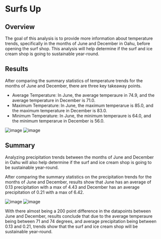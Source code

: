 # Surfs Up

## Overview
The goal of this analysis is to provide more information about temperature trends, specifically in the months of June and December in Oahu, before opening the surf shop. This analysis will help determine if the surf and ice cream shop is going to sustainable year-round.

## Results
After comparing the summary statistics of temperature trends for the months of June and December, there are three key takeaway points.
- Average Temperature: In June, the average temperaure in 74.9, and the average temperature in December is 71.0.
- Maximum Temperature: In June, the maximum temperarue is 85.0, and the maximum temperature in December is 83.0.
- Minimum Temperature: In June, the minimum temperaure is 64.0, and the minimum temperarue in December is 56.0.

![image](https://user-images.githubusercontent.com/103764279/173685687-4d529375-56db-4a33-b5fe-9b151e0cb15e.png)
![image](https://user-images.githubusercontent.com/103764279/173685818-22004f07-6333-4aae-8720-73641c5cdb6e.png)

## Summary
Analyzing precipitation trends between the months of June and December in Oahu will also help determine if the surf and ice cream shop is going to be sustainable year-round.

After comparing the summary statistics on the precipitation trends for the months of June and December, results show that June has an average of 0.13 precipitation with a max of 4.43 and December has an average precipitation of 0.21 with a max of 6.42.

![image](https://user-images.githubusercontent.com/103764279/173689809-fa482d62-de22-47ee-9ea3-c5873b5ca570.png)
![image](https://user-images.githubusercontent.com/103764279/173689884-0e8b5148-0505-4965-a0ba-cdcff8e539a6.png)

With there almost being a 200 point difference in the datapoints between June and December, results conclude that due to the average temperaure being between 71 and 74 degrees, and average precipitation being between 0.13 and 0.21, trends show that the surf and ice cream shop will be sustainable year-round.
